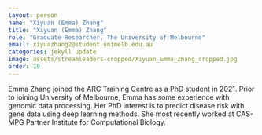```yaml
---
layout: person
name: "Xiyuan (Emma) Zhang"
title: "Xiyuan (Emma) Zhang"
role: "Graduate Researcher, The University of Melbourne"
email: xiyuazhang2@student.unimelb.edu.au
categories: jekyll update
image: assets/streamleaders-cropped/Xiyuan_Emma_Zhang_cropped.jpg
order: 19
---
```

Emma Zhang joined the ARC Training Centre as a PhD student in 2021. Prior to joining University of Melbourne, Emma has some experience with genomic data processing. Her PhD interest is to predict disease risk with gene data using deep learning methods. She most recently worked at CAS-MPG Partner Institute for Computational Biology.

